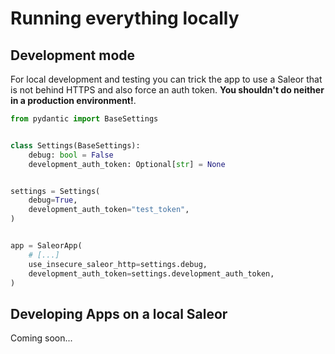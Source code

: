 # Running everything locally

## Development mode

For local development and testing you can trick the app to use a Saleor that is not behind HTTPS and also force an auth token. **You shouldn't do neither in a production environment!**.

```python
from pydantic import BaseSettings


class Settings(BaseSettings):
    debug: bool = False
    development_auth_token: Optional[str] = None


settings = Settings(
    debug=True,
    development_auth_token="test_token",
)


app = SaleorApp(
    # [...]
    use_insecure_saleor_http=settings.debug,
    development_auth_token=settings.development_auth_token,
)
```

## Developing Apps on a local Saleor

Coming soon...

